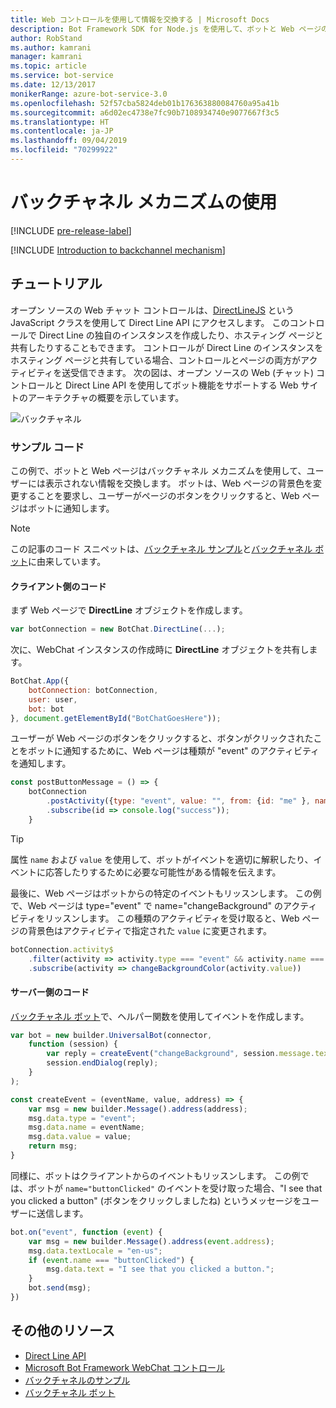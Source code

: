 ```yaml
---
title: Web コントロールを使用して情報を交換する | Microsoft Docs
description: Bot Framework SDK for Node.js を使用して、ボットと Web ページの間で情報を交換する方法について説明します。
author: RobStand
ms.author: kamrani
manager: kamrani
ms.topic: article
ms.service: bot-service
ms.date: 12/13/2017
monikerRange: azure-bot-service-3.0
ms.openlocfilehash: 52f57cba5824deb01b176363880084760a95a41b
ms.sourcegitcommit: a6d02ec4738e7fc90b7108934740e9077667f3c5
ms.translationtype: HT
ms.contentlocale: ja-JP
ms.lasthandoff: 09/04/2019
ms.locfileid: "70299922"
---
```

# <a name="use-the-backchannel-mechanism"></a>バックチャネル メカニズムの使用

[!INCLUDE [pre-release-label](../includes/pre-release-label-v3.md)]

[!INCLUDE [Introduction to backchannel mechanism](../includes/snippet-backchannel.md)]

## <a name="walk-through"></a>チュートリアル

オープン ソースの Web チャット コントロールは、<a href="https://github.com/microsoft/botframework-DirectLinejs" target="_blank">DirectLineJS</a> という JavaScript クラスを使用して Direct Line API にアクセスします。 このコントロールで Direct Line の独自のインスタンスを作成したり、ホスティング ページと共有したりすることもできます。 コントロールが Direct Line のインスタンスをホスティング ページと共有している場合、コントロールとページの両方がアクティビティを送受信できます。 次の図は、オープン ソースの Web (チャット) コントロールと Direct Line API を使用してボット機能をサポートする Web サイトのアーキテクチャの概要を示しています。 

![バックチャネル](../media/designing-bots/patterns/back-channel.png)

### <a name="sample-code"></a>サンプル コード 

この例で、ボットと Web ページはバックチャネル メカニズムを使用して、ユーザーには表示されない情報を交換します。 ボットは、Web ページの背景色を変更することを要求し、ユーザーがページのボタンをクリックすると、Web ページはボットに通知します。 

> [!NOTE]
> この記事のコード スニペットは、<a href="https://github.com/Microsoft/BotFramework-WebChat/blob/master/samples/backchannel/index.html" target="_blank">バックチャネル サンプル</a>と<a href="https://github.com/ryanvolum/backChannelBot" target="_blank">バックチャネル ボット</a>に由来しています。 

#### <a name="client-side-code"></a>クライアント側のコード

まず Web ページで **DirectLine** オブジェクトを作成します。

```javascript
var botConnection = new BotChat.DirectLine(...);
```

次に、WebChat インスタンスの作成時に **DirectLine** オブジェクトを共有します。

```javascript
BotChat.App({
    botConnection: botConnection,
    user: user,
    bot: bot
}, document.getElementById("BotChatGoesHere"));
```

ユーザーが Web ページのボタンをクリックすると、ボタンがクリックされたことをボットに通知するために、Web ページは種類が "event" のアクティビティを通知します。

```javascript
const postButtonMessage = () => {
    botConnection
        .postActivity({type: "event", value: "", from: {id: "me" }, name: "buttonClicked"})
        .subscribe(id => console.log("success"));
    }
```

> [!TIP]
> 属性 `name` および `value` を使用して、ボットがイベントを適切に解釈したり、イベントに応答したりするために必要な可能性がある情報を伝えます。 

最後に、Web ページはボットからの特定のイベントもリッスンします。
この例で、Web ページは type="event" で name="changeBackground" のアクティビティをリッスンします。 この種類のアクティビティを受け取ると、Web ページの背景色はアクティビティで指定された `value` に変更されます。 

```javascript
botConnection.activity$
    .filter(activity => activity.type === "event" && activity.name === "changeBackground")
    .subscribe(activity => changeBackgroundColor(activity.value))
```

#### <a name="server-side-code"></a>サーバー側のコード

<a href="https://github.com/ryanvolum/backChannelBot" target="_blank">バックチャネル ボット</a>で、ヘルパー関数を使用してイベントを作成します。

```javascript
var bot = new builder.UniversalBot(connector, 
    function (session) {
        var reply = createEvent("changeBackground", session.message.text, session.message.address);
        session.endDialog(reply);
    }
);

const createEvent = (eventName, value, address) => {
    var msg = new builder.Message().address(address);
    msg.data.type = "event";
    msg.data.name = eventName;
    msg.data.value = value;
    return msg;
}
```

同様に、ボットはクライアントからのイベントもリッスンします。 この例では、ボットが `name="buttonClicked"` のイベントを受け取った場合、"I see that you clicked a button" (ボタンをクリックしましたね) というメッセージをユーザーに送信します。

```javascript
bot.on("event", function (event) {
    var msg = new builder.Message().address(event.address);
    msg.data.textLocale = "en-us";
    if (event.name === "buttonClicked") {
        msg.data.text = "I see that you clicked a button.";
    }
    bot.send(msg);
})
```

## <a name="additional-resources"></a>その他のリソース

- [Direct Line API][directLineAPI]
- <a href="https://github.com/Microsoft/BotFramework-WebChat" target="_blank">Microsoft Bot Framework WebChat コントロール</a>
- <a href="https://aka.ms/v3-js-backchannel-sample" target="_blank">バックチャネルのサンプル</a>
- <a href="https://github.com/ryanvolum/backChannelBot" target="_blank">バックチャネル ボット</a>

[directLineAPI]: https://docs.botframework.com/restapi/directline3/#navtitle
